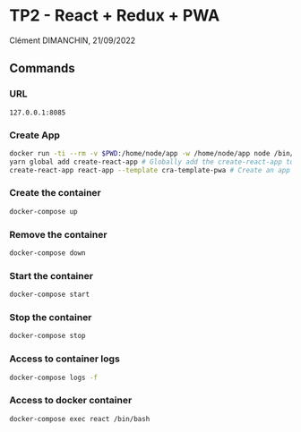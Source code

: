 # TP2 - React + Redux + PWA
Clément DIMANCHIN, 21/09/2022

## Commands

### URL
    127.0.0.1:8085

### Create App

```bash
docker run -ti --rm -v $PWD:/home/node/app -w /home/node/app node /bin/bash # Temporary container
yarn global add create-react-app # Globally add the create-react-app tool
create-react-app react-app --template cra-template-pwa # Create an app named react-app with PWA template
```

### Create the container
```bash
docker-compose up
```

### Remove the container
```bash
docker-compose down
```

### Start the container
```bash
docker-compose start
```

### Stop the container
```bash
docker-compose stop
```

### Access to container logs
```bash
docker-compose logs -f
```

### Access to docker container
```bash
docker-compose exec react /bin/bash
```